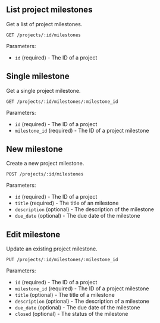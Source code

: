 ## List project milestones

Get a list of project milestones.

```
GET /projects/:id/milestones
```

Parameters:

+ `id` (required) - The ID of a project

## Single milestone

Get a single project milestone.

```
GET /projects/:id/milestones/:milestone_id
```

Parameters:

+ `id` (required) - The ID of a project
+ `milestone_id` (required) - The ID of a project milestone

## New milestone

Create a new project milestone.

```
POST /projects/:id/milestones
```

Parameters:

+ `id` (required) - The ID of a project
+ `title` (required) - The title of an milestone
+ `description` (optional) - The description of the milestone
+ `due_date` (optional) - The due date of the milestone

## Edit milestone

Update an existing project milestone.

```
PUT /projects/:id/milestones/:milestone_id
```

Parameters:

+ `id` (required) - The ID of a project
+ `milestone_id` (required) - The ID of a project milestone
+ `title` (optional) - The title of a milestone
+ `description` (optional) - The description of a milestone
+ `due_date` (optional) - The due date of the milestone
+ `closed` (optional) - The status of the milestone
